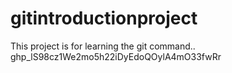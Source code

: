 # gitintroductionproject

This project is for learning the git command..
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
